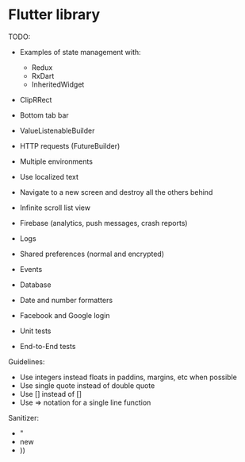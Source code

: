 # Flutter library

TODO:
* Examples of state management with:
    - Redux
    - RxDart
    - InheritedWidget

* ClipRRect
* Bottom tab bar

* ValueListenableBuilder
* HTTP requests (FutureBuilder)
* Multiple environments
* Use localized text
* Navigate to a new screen and destroy all the others behind
* Infinite scroll list view
* Firebase (analytics, push messages, crash reports)
* Logs
* Shared preferences (normal and encrypted)
* Events
* Database
* Date and number formatters
* Facebook and Google login
* Unit tests
* End-to-End tests

Guidelines:
* Use integers instead floats in paddins, margins, etc when possible
* Use single quote instead of double quote
* Use [] instead of <Widget>[]
* Use => notation for a single line function

Sanitizer:
* "
* new
* ))